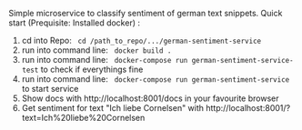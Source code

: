 Simple microservice to classify sentiment of german text snippets. 
Quick start (Prequisite: Installed docker) : 
1. cd into Repo: `` cd /path_to_repo/.../german-sentiment-service`` 
2. run into command line: `` docker build .``  
3. run into command line: `` docker-compose run german-sentiment-service-test``  to check if everythings fine
4. run into command line: `` docker-compose run german-sentiment-service``  to start service
5. Show docs with http://localhost:8001/docs in your favourite browser
6. Get sentiment for text "Ich liebe Cornelsen" with http://localhost:8001/?text=Ich%20liebe%20Cornelsen